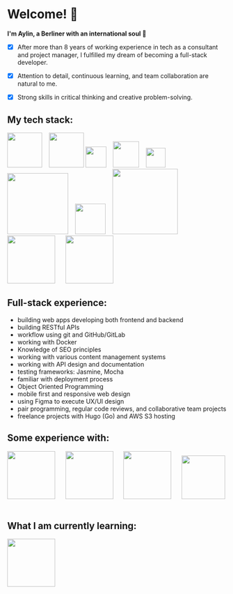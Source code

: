 # Welcome! :wave:

**I'm Aylin, a Berliner with an international soul :herb:** 
- [x] After more than 8 years of working experience in tech as a consultant and project manager, I fulfilled my dream of becoming a full-stack developer.
- [x] Attention to detail, continuous learning, and team collaboration are natural to me.
- [x] Strong skills in critical thinking and creative problem-solving.


## My tech stack:

  <img src="https://upload.wikimedia.org/wikipedia/commons/d/d9/Node.js_logo.svg" width="80"> &nbsp;&nbsp; <img src="https://upload.wikimedia.org/wikipedia/commons/a/a7/React-icon.svg" width="80"> <img src="https://upload.wikimedia.org/wikipedia/commons/6/6a/JavaScript-logo.png" width="48"> &nbsp;&nbsp;
  <img src="https://upload.wikimedia.org/wikipedia/commons/6/61/HTML5_logo_and_wordmark.svg" width="60"> &nbsp;&nbsp;
  <img src="https://upload.wikimedia.org/wikipedia/commons/d/d5/CSS3_logo_and_wordmark.svg" width="45"> &nbsp;&nbsp;
  <img src="https://upload.wikimedia.org/wikipedia/commons/e/eb/MongoDB_Logo.png" width="140"> &nbsp;&nbsp;
  <img src="http://blog.comperiosearch.com/wp-content/uploads/2012/09/handlebars_logo.png" width="70"> &nbsp;&nbsp;
  <img src="https://getlogovector.com/wp-content/uploads/2021/01/tailwind-css-logo-vector.png" width="150"> &nbsp;&nbsp;
  <img src="https://upload.wikimedia.org/wikipedia/commons/9/96/Sass_Logo_Color.svg" width="110"> &nbsp;&nbsp;&nbsp;&nbsp; 
<img src="https://upload.wikimedia.org/wikipedia/commons/f/fd/JQuery-Logo.svg" width="110"> &nbsp;&nbsp;&nbsp;&nbsp; 

## Full-stack experience:
- building web apps developing both frontend and backend
- building RESTful APIs
- workflow using git and GitHub/GitLab
- working with Docker
- Knowledge of SEO principles
- working with various content management systems
- working with API design and documentation
- testing frameworks: Jasmine, Mocha
- familiar with deployment process
- Object Oriented Programming
- mobile first and responsive web design
- using Figma to execute UX/UI design
- pair programming, regular code reviews, and collaborative team projects
- freelance projects with Hugo (Go) and AWS S3 hosting

## Some experience with:
<img src="https://upload.wikimedia.org/wikipedia/commons/a/af/Logo_of_Hugo_the_static_website_generator.svg" width="110"> &nbsp;&nbsp;&nbsp;&nbsp; 
  <img src="https://upload.wikimedia.org/wikipedia/commons/9/93/Amazon_Web_Services_Logo.svg" width="110"> &nbsp;&nbsp;&nbsp;&nbsp; 
<img src="https://upload.wikimedia.org/wikipedia/commons/c/c1/Drupal-wordmark.svg" width="110"> &nbsp;&nbsp;&nbsp;&nbsp; 
    <img src="https://upload.wikimedia.org/wikipedia/commons/6/64/Expressjs.png" width="100"> &nbsp;&nbsp;
 
## What I am currently learning:

<img src="https://upload.wikimedia.org/wikipedia/commons/8/8e/Nextjs-logo.svg" width="110"> &nbsp;&nbsp;&nbsp;&nbsp; 




